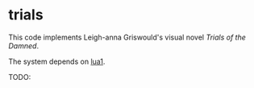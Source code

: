 trials
======

This code implements Leigh-anna Griswould's visual novel _Trials of the Damned_.

The system depends on [lua1](https://github.com/csusbdt/lua1). 

TODO:


